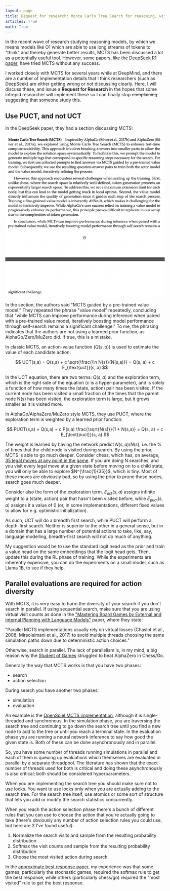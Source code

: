 ```yaml
---
layout: page
title: Request for research: Monte Carlo Tree Search for reasoning, with PUCT
articles: True
math: True
---
```


In the recent wave of research studying reasoning models, by which we means models like O1 which are able to use long streams of tokens to "think" and thereby generate better results, MCTS has been discussed a lot as a potentially useful tool. However, some papers, like the [DeepSeek R1 paper](https://github.com/deepseek-ai/DeepSeek-R1/blob/main/DeepSeek_R1.pdf), have tried MCTS without any success.

I worked closely with MCTS for several years while at DeepMind, and there are a number of implementation details that I think researchers (such as DeepSeek) are either getting wrong or not discussing clearly. Here, I will discuss these, and issue a **Request for Research** in the hopes that some intrepid researcher will implement these so I can finally stop ~~complaining~~ suggesting that someone study this.

## Use PUCT, and not UCT

In the DeepSeek paper, they had a section discussing MCTS:

 ![DeepSeek discussion of MCTS](/static/images/deepseek-r1-mcts.png)

 In the section, the authors said "MCTS guided by a pre-trained value model." They repeated the phrase "value model" repeatedly, concluding that "while MCTS can improve performance during inference when paired with a pre-trained value model, iteratively boosting model performance through self-search remains a significant challenge." To me, the phrasing indicates that the authors are not using a learned prior function, as AlphaGo/Zero/MuZero did. If true, this is a mistake.

 In classic MCTS, an action-value function ($Q(s, a)$) is used to estimate the value of each candidate action:

$$
UCT(s,a) = Q(s,a) + c \sqrt{\frac{\ln N(s)}{N(s,a)}} = Q(s, a) + c E_{\text{uct}}(s, a)
$$

 In the UCT equation, there are two terms: $Q(s, a)$ and the exploration term, which is the right side of the equation ($c$ is a hyper-parameter), and is solely a function of how many times the (state, action) pair has been visited. If the current node has been visited a small fraction of the times that the parent node N(s) has been visited, the exploration term is large, but it grows smaller as it is visited more.

In AlphaGo/AlphaZero/MuZero style MCTS, they use PUCT, where the exploration term is weighted by a learned prior function:

$$
PUCT(s,a) = Q(s,a) + c P(s,a) \frac{\sqrt{N(s)}}{1 + N(s,a)} = Q(s, a) + c E_{\text{puct}}(s, a)
$$

The weight is learned by having the network predict $N(s, a)/N(s)$, i.e. the % of times that the child node is visited during search.
By using the prior, MCTS is able to go much deeper. Consider chess, which has, on average,
[35 legal moves at any point in the game](https://en.wikipedia.org/wiki/Branching_factor). If you are doing N searches, and you visit
every legal move at a given state before moving on to a child state, you will only be able to explore $N^{\frac{1}{35}}$, which is tiny.
Most of these moves are obviously bad, so by using the prior to prune those nodes, search goes much deeper.

Consider also the form of the exploration term. $E_{\text{uct}}(s, a)$ assigns infinite weight to a (state, action) pair that hasn't been visited before,
while $E_{\text{puct}}(s, a)$ assigns it a value of 0 (or, in some implementations, different fixed values to allow for e.g. optimistic initialization).

As such, UCT will do a breadth first search, while PUCT will perform a depth-first search. Neither is superior to the other in a general sense, but in a domain
that has a large number of potential actions to take, like, say, language modelling, breadth-first search will not do much of anything.

My suggestion would be to use the standard logit head as the prior and train a value head on the same embeddings that the logit head gets.
Then, update this during the RL phase of training. While the experiments are inherently expensive, you can do the experiments on a small model, such as Llama 1B,
to see if they help.

## Parallel evaluations are required for action diversity

With MCTS, it is very easy to harm the diversity of your search if you don't search in parallel.
If using sequential search, make sure that you are using virtual visit counts as done in the ["Mastering Board Games by External and Internal Planning with Language Models"](https://deepmind.google/research/publications/139455/) paper, where they state:

"Parallel MCTS implementations usually rely on virtual losses (Chaslot et al., 2008; Mirsoleimani et al., 2017) to avoid multiple threads choosing
the same simulation paths down due to deterministic action choices."

Otherwise, search in parallel. The lack of parallelism is, in my mind, a big reason why the [Student of Games](https://arxiv.org/abs/2112.03178) struggled to beat AlphaZero in Chess/Go.

Generally the way that MCTS works is that you have two phases:

- search
- action selection

During search you have another two phases:

- simulation
- evaluation

An example is the [OpenSpiel MCTS implementation](https://github.com/google-deepmind/open_spiel/blob/master/open_spiel/algorithms/mcts.cc#L351),
although it is single-threaded and synchronous. In the simulation phase, you are
traversing the search tree and continuing to go down the search tree until you
 find a new node to add to the tree or until you reach a terminal state. In the
  evaluation phase you are running a neural network inference to say how good
  the given state is. Both of these can be done asynchronously and in parallel.

  So, you have some number of threads running simulations in parallel and each
  of them is queuing up evaluations which themselves are evaluated in parallel by a
  separate threadpool. The literature has shown that the exact number of threads used
   for both is critical and doing these asynchronously is also critical; both should be considered hyperparameters.

   When you are implementing the search tree you should make sure not to use locks.
    You want to use locks only when you are actually adding to the search tree.
    For the search tree itself, use atomics or some sort of structure that lets you
     add or modify the search statistics concurrently.

When you reach the action selection phase there's a bunch of different rules that you can use to choose the action that you're actually going to take
(there's obviously any number of action selection rules you could use, but here are 3 I've found useful):

1) Normalize the search visits and sample from the resulting probability distribution
2) Softmax the visit counts and sample from the resulting probability distribution
3) Choose the most visited action during search.

In the [approximate best response paper](https://arxiv.org/abs/2004.09677), my experience was that
some games, particularly the stochastic games, required the softmax rule to get the
best response, while others (particularly chess/go) required the "most visited" rule to get the best response.
